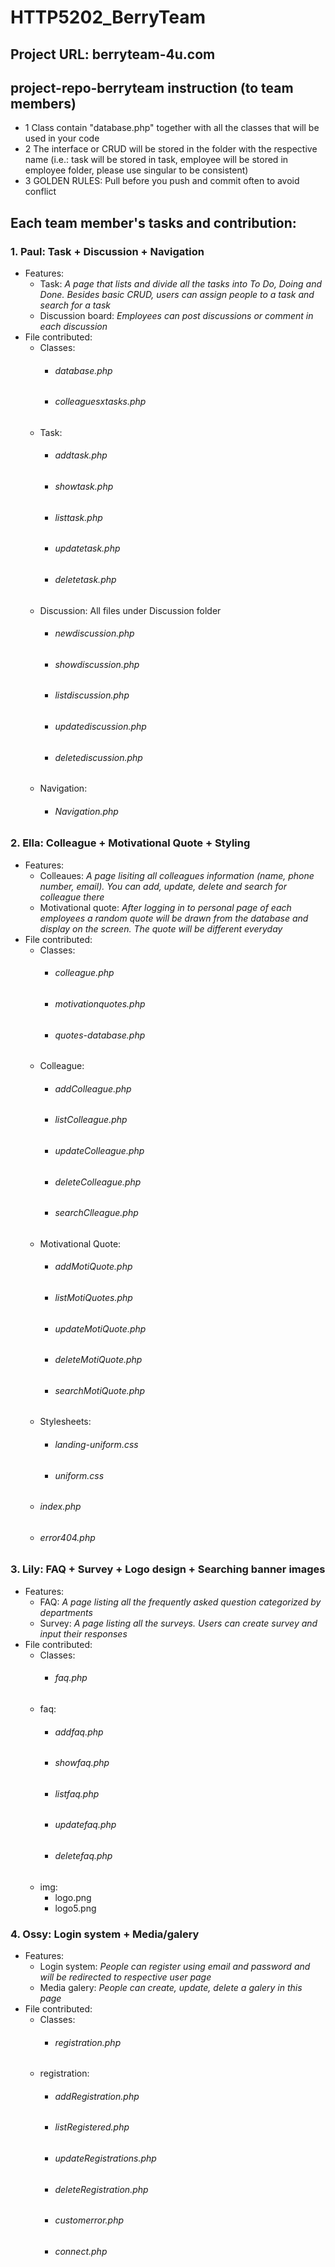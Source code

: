 # HTTP5202_BerryTeam
## Project URL: berryteam-4u.com
## project-repo-berryteam instruction (to team members)
  * 1 Class contain "database.php" together with all the classes that will be used in your code
  * 2 The interface or CRUD will be stored in the folder with the respective name 
(i.e.: task will be stored in task, employee will be stored in employee folder, please use singular to be consistent)
  * 3 GOLDEN RULES: Pull before you push and commit often to avoid conflict
## Each team member's tasks and contribution:
### 1. Paul: Task + Discussion + Navigation
  * Features:
    * Task: 
      *A page that lists and divide all the tasks into To Do, Doing and Done. Besides basic CRUD, users can assign people to a task and search for a task*
    * Discussion board: 
      *Employees can post discussions or comment in each discussion*
  * File contributed: 
    * Classes:
      * ###### database.php
      * ###### colleaguesxtasks.php
    * Task: 
      * ###### addtask.php
      * ###### showtask.php
      * ###### listtask.php
      * ###### updatetask.php
      * ###### deletetask.php
    * Discussion: All files under Discussion folder
      * ###### newdiscussion.php
      * ###### showdiscussion.php
      * ###### listdiscussion.php
      * ###### updatediscussion.php
      * ###### deletediscussion.php
    * Navigation: 
      * ###### Navigation.php
### 2. Ella: Colleague + Motivational Quote + Styling
  * Features:
    * Colleaues: 
      *A page lisiting all colleagues information (name, phone number, email). You can add, update, delete and search for colleague there*
    * Motivational quote: 
      *After logging in to personal page of each employees a random quote will be drawn from the database and display on the screen. The quote will be different everyday*
  * File contributed:
     * Classes:
       * ###### colleague.php
       * ###### motivationquotes.php
       * ###### quotes-database.php
     * Colleague: 
       * ###### addColleague.php
       * ###### listColleague.php
       * ###### updateColleague.php
       * ###### deleteColleague.php
       * ###### searchClleague.php
    * Motivational Quote:
       * ###### addMotiQuote.php
       * ###### listMotiQuotes.php
       * ###### updateMotiQuote.php
       * ###### deleteMotiQuote.php
       * ###### searchMotiQuote.php
    * Stylesheets:
       * ###### landing-uniform.css
       * ###### uniform.css
     * ###### index.php
     * ###### error404.php

### 3. Lily: FAQ + Survey + Logo design + Searching banner images
  * Features:
    * FAQ: 
      *A page listing all the frequently asked question categorized by departments*
    * Survey: 
      *A page listing all the surveys. Users can create survey and input their responses*
  * File contributed:
    * Classes:
       * ###### faq.php
    * faq: 
      * ###### addfaq.php
      * ###### showfaq.php
      * ###### listfaq.php
      * ###### updatefaq.php
      * ###### deletefaq.php
    * img:
      * logo.png
      * logo5.png

### 4. Ossy: Login system + Media/galery
  * Features:
    * Login system: 
      *People can register using email and password and will be redirected to respective user page*
    * Media galery: 
      *People can create, update, delete a galery in this page*
  * File contributed:
    * Classes: 
       * ###### registration.php
    * registration:
       * ###### addRegistration.php
       * ###### listRegistered.php
       * ###### updateRegistrations.php	
       * ###### deleteRegistration.php
       * ###### customerror.php
       * ###### connect.php

